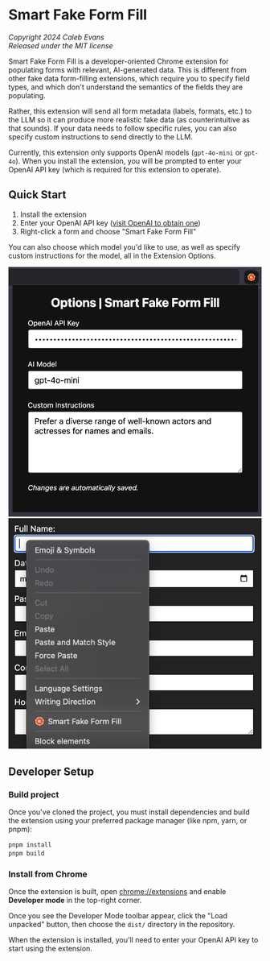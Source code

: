 # Smart Fake Form Fill

_Copyright 2024 Caleb Evans_  
_Released under the MIT license_

Smart Fake Form Fill is a developer-oriented Chrome extension for populating
forms with relevant, AI-generated data. This is different from other fake data
form-filling extensions, which require you to specify field types, and which
don't understand the semantics of the fields they are populating.

Rather, this extension will send all form metadata (labels, formats, etc.) to
the LLM so it can produce more realistic fake data (as counterintuitive as that
sounds). If your data needs to follow specific rules, you can also specify
custom instructions to send directly to the LLM.

Currently, this extension only supports OpenAI models (`gpt-4o-mini` or `gpt-4o`). When you install the extension, you will be prompted to enter your
OpenAI API key (which is required for this extension to operate).

## Quick Start

1. Install the extension
2. Enter your OpenAI API key ([visit OpenAI to obtain one][api-dashboard])
3. Right-click a form and choose "Smart Fake Form Fill"

You can also choose which model you'd like to use, as well as specify custom
instructions for the model, all in the Extension Options.

[api-dashboard]: https://platform.openai.com/api-keys

![Smart Fake Form Fill Options](screenshot-options.png)
![Smart Fake Form Fill Context Menu](screenshot-contextmenu.png)

## Developer Setup

### Build project

Once you've cloned the project, you must install dependencies and build the
extension using your preferred package manager (like npm, yarn, or pnpm):

```sh
pnpm install
pnpm build
```

### Install from Chrome

Once the extension is built, open [chrome://extensions](chrome://extensions) and
enable **Developer mode** in the top-right corner.

Once you see the Developer Mode toolbar appear, click the "Load unpacked"
button, then choose the `dist/` directory in the repository.

When the extension is installed, you'll need to enter your OpenAI API key to
start using the extension.
